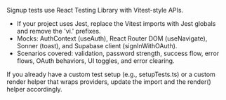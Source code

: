 Signup tests use React Testing Library with Vitest-style APIs.
- If your project uses Jest, replace the Vitest imports with Jest globals and remove the 'vi.' prefixes.
- Mocks: AuthContext (useAuth), React Router DOM (useNavigate), Sonner (toast), and Supabase client (signInWithOAuth).
- Scenarios covered: validation, password strength, success flow, error flows, OAuth behaviors, UI toggles, and error clearing.

If you already have a custom test setup (e.g., setupTests.ts) or a custom render helper that wraps providers, update the import and the render() helper accordingly.